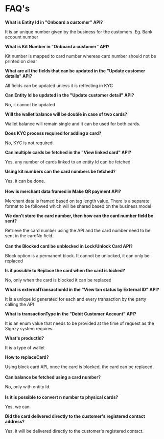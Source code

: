 # FAQ's

**What is Entity Id in "Onboard a customer" API?**

It is an unique number given by the business for the customers. Eg. Bank account number

**What is Kit Number in "Onboard a customer" API?**

Kit number is mapped to card number whereas card number should not be printed on clear

**What are all the fields that can be updated in the "Update customer details" API?**

All fields can be updated unless it is reflecting in KYC

**Can Entity Id be updated in the "Update customer detail" API?**

No, it cannot be updated

**Will the wallet balance will be double in case of two cards?**

Wallet balance will remain single and it can be used for both cards.

**Does KYC process required for adding a card?**

No, KYC is not required.

**Can multiple cards be fetched in the "View linked card" API?**

Yes, any number of cards linked to an entity Id can be fetched

**Using kit numbers can the card numbers be fetched?**

Yes, it can be done. \
\
**How is merchant data framed in Make QR payment API?**

Merchant data is framed based on tag length value. There is a separate format to be followed which will be shared based on the business model

**We don't store the card number, then how can the card number field be sent?**

Retrieve the card number using the API and the card number need to be sent in the cardNo field.\
\
**Can the Blocked card be unblocked in Lock/Unlock Card API?**

Block option is a permanent block. It cannot be unlocked, it can only be replaced

**Is it possible to Replace the card when the card is locked?**

No, only when the card is blocked it can be replaced

**What is externalTransactionId in the "View txn status by External ID" API?**

It is a unique id generated for each and every transaction by the party calling the API

**What is transactionType in the "Debit Customer Account" API?**

It is an enum value that needs to be provided at the time of request as the Signzy system requires.

**What's productId?**

It is a type of wallet

**How to replaceCard?**

Using block card API, once the card is blocked, the card can be replaced.\
\
**Can balance be fetched using a card number?**

No, only with entity Id.\
\
**Is it is possible to convert n number to physical cards?**

Yes, we can.

**Did the card delivered directly to the customer's registered contact address?**

Yes, it will be delivered directly to the customer's registered contact.



